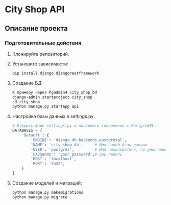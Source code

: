 # City Shop API

## Описание проекта

### Подготовительные действия

1. Клонируйте репозиторий.
2. Установите зависимости:
    ```bash
    pip install django djangorestframework
    ```

3. Создание БД:
    ```bash
    К примеру через Pgadmin4 city_shop_bd
    django-admin startproject city_shop
    cd city_shop
    python manage.py startapp api
    ```

4. Настройка базы данных в settings.py:
   ```python
   # Открыть файл settings.py и настроить соединение с PostgreSQL:
   DATABASES = {
       'default': {
           'ENGINE': 'django.db.backends.postgresql',
           'NAME': 'city_shop_db',     # Имя вашей базы данных
           'USER': 'postgres',         # Имя пользователя, по умолчанию postgres
           'PASSWORD': 'your_password',# Ваш пароль
           'HOST': 'localhost',
           'PORT': '5432',
       }
   }
5. Создание моделей и миграций:
   ```bash
   python manage.py makemigrations
   python manage.py migrate
   ```
   

   
